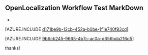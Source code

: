## OpenLocalization Workflow Test MarkDown
* 

[AZURE.INCLUDE [d171be9b-12cb-452a-b0be-1f1e740f93cd](calleeMd1.md)]



[AZURE.INCLUDE [9b6cb245-9665-4b7c-ac0a-d656bda216d5](calleeMd2.md)]

 
thanks!